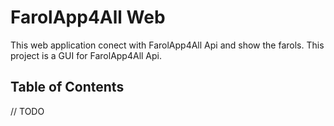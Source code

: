 # FarolApp4All Web
This web application conect with FarolApp4All Api and show the farols.
This project is a GUI for FarolApp4All Api.

## Table of Contents
// TODO
